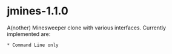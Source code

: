 jmines-1.1.0
============

A(nother) Minesweeper clone with various interfaces. Currently
implemented are:

    * Command Line only
